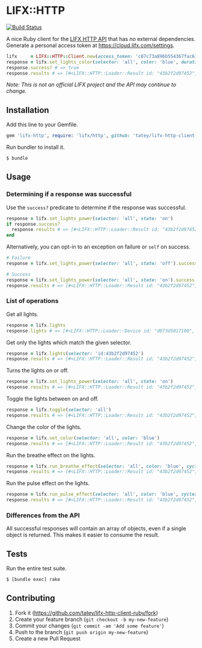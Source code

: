 # LIFX::HTTP

[![Build Status](https://travis-ci.org/tatey/lifx-http-client-ruby.svg?branch=master)](https://travis-ci.org/tatey/lifx-http-client-ruby)

A nice Ruby client for the [LIFX HTTP API](http://api.developer.lifx.com/docs) that
has *no* external dependencies.  Generate a personal access token at
https://cloud.lifx.com/settings.

``` ruby
lifx     = LIFX::HTTP::Client.new(access_token: 'c87c73a896b554367fac61f71dd3656af8d93a525a4e87df5952c6078a89d192')
response = lifx.set_lights_color(selector: 'all', color: 'blue', duration: 3)
response.success? # => true
response.results # => [#<LIFX::HTTP::Loader::Result id: "43b2f2d97452", status: "ok">, ...]
```

*Note: This is not an official LIFX project and the API may continue to change.*

## Installation

Add this line to your Gemfile.

``` ruby
gem 'lifx-http', require: 'lifx/http', github: 'tatey/lifx-http-client-ruby'
```

Run bundler to install it.

``` sh
$ bundle
```

## Usage

### Determining if a response was successful

Use the `success?` predicate to determine if the response was successful.

``` ruby
response = lifx.set_lights_power(selector: 'all', state: 'on')
if response.success?
  response.results # => [#<LIFX::HTTP::Loader::Result id: "43b2f2d97452", status: "ok">, ...]
end
```

Alternatively, you can opt-in to an exception on failure or `self`
on success.

``` ruby
# Failure
response = lifx.set_lights_power(selector: 'all', state: 'off').success! # => LIFX::HTTP:UnexpectedStatusError

# Success
response = lifx.set_lights_power(selector: 'all', state: 'on').success!
response.results # => [#<LIFX::HTTP::Loader::Result id: "43b2f2d97452", status: "ok">, ...]
```

### List of operations

Get all lights.

``` ruby
response = lifx.lights
response.lights # => [#<LIFX::HTTP::Loader::Device id: "d073d5017100", uuid: "02780349-7558-4842-84bb-8a98778eefd5", label: "Lefty", connected: true, power: "off", brightness: 0.0, color: #<LIFX::HTTP::Loader::Color hue: 249.9977111467155, saturation: 1.0, kelvin: 3500>, group: #<LIFX::HTTP::Loader::Group id: "1c8de82b81f445e7cfaafae49b259c71", name: "Test Group">, location: #<LIFX::HTTP::Loader::Location id: "1d6fe8ef0fde4c6d77b0012dc736662c", name: "Test Location">, last_seen: 2015-03-02 20:03:46 +1000, seconds_since_seen: 0.002248558>, ...]
```

Get only the lights which match the given selector.

``` ruby
response = lifx.lights(selector: 'id:43b2f2d97452')
response.results # => [#<LIFX::HTTP::Loader::Result id: "43b2f2d97452", status: "ok">, ...]
```

Turns the lights on or off.

``` ruby
response = lifx.set_lights_power(selector: 'all', state: 'on')
response.results # => [#<LIFX::HTTP::Loader::Result id: "43b2f2d97452", status: "ok">, ...]
```

Toggle the lights between on and off.

``` ruby
response = lifx.toggle(selector: 'all')
response.results # => [#<LIFX::HTTP::Loader::Result id: "43b2f2d97452", status: "ok">, ...]
```

Change the color of the lights.

``` ruby
response = lifx.set_color(selector: 'all', color: 'blue')
response.results # => [#<LIFX::HTTP::Loader::Result id: "43b2f2d97452", status: "ok">, ...]
```

Run the breathe effect on the lights.

``` ruby
response = lifx.run_breathe_effect(selector: 'all', color: 'blue', cycles: 3)
response.results # => [#<LIFX::HTTP::Loader::Result id: "43b2f2d97452", status: "ok">, ...]
```

Run the pulse effect on the lights.

``` ruby
response = lifx.run_pulse_effect(selector: 'all', color: 'blue', cycles: 3)
response.results # => [#<LIFX::HTTP::Loader::Result id: "43b2f2d97452", status: "ok">, ...]
```

### Differences from the API

All successful responses will contain an array of objects, even if a
single object is returned. This makes it easier to consume the result.

## Tests

Run the entire test suite.

``` sh
$ [bundle exec] rake
```

## Contributing

1. Fork it (https://github.com/tatey/lifx-http-client-ruby/fork)
2. Create your feature branch (`git checkout -b my-new-feature`)
3. Commit your changes (`git commit -am 'Add some feature'`)
4. Push to the branch (`git push origin my-new-feature`)
5. Create a new Pull Request
